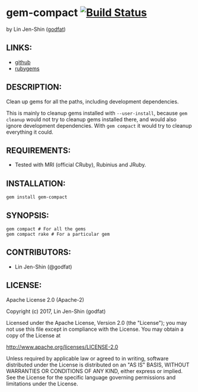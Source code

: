 # gem-compact [![Build Status](https://secure.travis-ci.org/godfat/gem-compact.png?branch=master)](http://travis-ci.org/godfat/gem-compact)

by Lin Jen-Shin ([godfat](http://godfat.org))

## LINKS:

* [github](https://github.com/godfat/gem-compact)
* [rubygems](https://rubygems.org/gems/gem-compact)

## DESCRIPTION:

Clean up gems for all the paths, including development dependencies.

This is mainly to cleanup gems installed with `--user-install`, because
`gem cleanup` would not try to cleanup gems installed there, and would also
ignore development dependencies. With `gem compact` it would try to cleanup
everything it could.

## REQUIREMENTS:

* Tested with MRI (official CRuby), Rubinius and JRuby.

## INSTALLATION:

    gem install gem-compact

## SYNOPSIS:

    gem compact # For all the gems
    gem compact rake # For a particular gem

## CONTRIBUTORS:

* Lin Jen-Shin (@godfat)

## LICENSE:

Apache License 2.0 (Apache-2)

Copyright (c) 2017, Lin Jen-Shin (godfat)

Licensed under the Apache License, Version 2.0 (the "License");
you may not use this file except in compliance with the License.
You may obtain a copy of the License at

<http://www.apache.org/licenses/LICENSE-2.0>

Unless required by applicable law or agreed to in writing, software
distributed under the License is distributed on an "AS IS" BASIS,
WITHOUT WARRANTIES OR CONDITIONS OF ANY KIND, either express or implied.
See the License for the specific language governing permissions and
limitations under the License.
